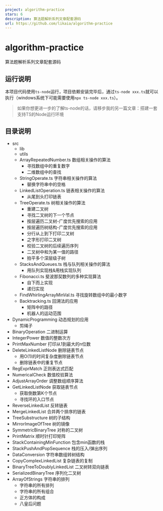 ```yaml
---
project: algorithm-practice
stars: 6
description: 算法题解析系列文章配套源码
url: https://github.com/likaia/algorithm-practice
---
```


algorithm-practice
==================

算法题解析系列文章配套源码

运行说明
----

本项目代码使用`ts-node`运行，项目依赖安装完毕后，通过`ts-node xxx.ts`就可以执行（windows系统下可能需要使用`npx ts-node xxx.ts`）。

> 如果你想更进一步的了解ts-node的话，请移步我的另一篇文章：搭建一套支持TS的Node运行环境

目录说明
----

-   src
    -   lib
    -   utils
    -   ArrayRepeatedNumber.ts 数组相关操作的算法
        -   寻找数组中的重复数字
        -   二维数组中的查找
    -   StringOperate.ts 字符串相关操作的算法
        -   替换字符串中的空格
    -   LinkedListOperation.ts 链表相关操作的算法
        -   从尾到头打印链表
    -   TreeOperate.ts 树相关操作的算法
        -   重建二叉树
        -   寻找二叉树的下一个节点
        -   按层遍历二叉树-广度优先搜索的应用
        -   按层遍历树结构-广度优先搜索的应用
        -   分行从上到下打印二叉树
        -   之字形打印二叉树
        -   校验二叉树的后续遍历序列
        -   二叉树中和为某一值的路径
        -   拍平多个深层级子树
    -   StacksAndQueues.ts 栈与队列相关操作的算法
        -   用队列实现栈&用栈实现队列
    -   Fibonacci.ts 斐波那契数列的多种实现算法
        -   自下而上实现
        -   递归实现
    -   FindWhirlingArrayMinVal.ts 寻找旋转数组中的最小数字
    -   Backtracking.ts 回溯法的应用
        -   矩阵中的路径
        -   机器人的运动范围
-   DynamicProgramming 动态规划的应用
    -   剪绳子
-   BinaryOperation 二进制运算
-   IntegerPower 数值的整数次方
-   PrintMaxNumber 打印从1到最大的n位数
-   DeleteLinkedListNode 删除链表节点
    -   用O(1)的时间复杂度删除链表节点
    -   删除链表中的重复节点
-   RegExprMatch 正则表达式匹配
-   NumericalCheck 数值校验算法
-   AdjustArrayOrder 调整数组顺序算法
-   GetLinkedListNode 获取链表节点
    -   获取倒数第K个节点
    -   寻找环的入口节点
-   ReverseLinkedList 反转链表
-   MergeLinkedList 合并两个排序的链表
-   TreeSubstructure 树的子结构
-   MirrorImageOfTree 树的镜像
-   SymmetricBinaryTree 对称的二叉树
-   PrintMatrix 顺时针打印矩阵
-   StackContainingMinFunction 包含min函数的栈
-   StackPushAndPopSequence 栈的压入/弹出序列
-   DataConversion 字符串数组转树结构
-   CopyComplexLinkedList 复杂链表的复制
-   BinaryTreeToDoublyLinkedList 二叉树转双向链表
-   SerializedBinaryTree 序列化二叉树
-   ArrayOfStrings 字符串的排列
    -   字符串的所有排列
    -   字符串的所有组合
    -   正方体的构成
    -   八皇后问题
